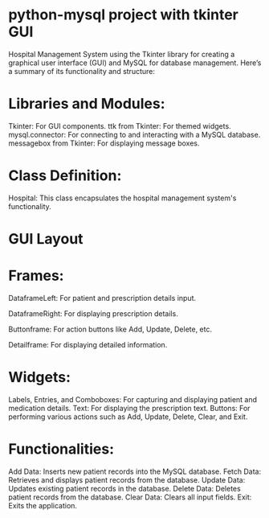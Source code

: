 # python-mysql project with tkinter GUI
Hospital Management System using the Tkinter library for creating a graphical user interface (GUI) and MySQL for database management. Here’s a summary of its functionality and structure:

# Libraries and Modules:
Tkinter: For GUI components.
ttk from Tkinter: For themed widgets.
mysql.connector: For connecting to and interacting with a MySQL database.
messagebox from Tkinter: For displaying message boxes.

# Class Definition:
Hospital: This class encapsulates the hospital management system's functionality.

# GUI Layout

# Frames:

DataframeLeft: For patient and prescription details input.

DataframeRight: For displaying prescription details.

Buttonframe: For action buttons like Add, Update, Delete, etc.

Detailframe: For displaying detailed information.

# Widgets:
Labels, Entries, and Comboboxes: For capturing and displaying patient and medication details.
Text: For displaying the prescription text.
Buttons: For performing various actions such as Add, Update, Delete, Clear, and Exit.

# Functionalities:
Add Data: Inserts new patient records into the MySQL database.
Fetch Data: Retrieves and displays patient records from the database.
Update Data: Updates existing patient records in the database.
Delete Data: Deletes patient records from the database.
Clear Data: Clears all input fields.
Exit: Exits the application.

